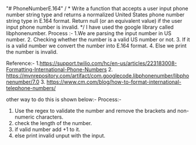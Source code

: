 "# PhoneNumberE.164" 
/ *
Write a function that accepts a user input phone number string type and returns a normalized United States phone number string type in E.164 format. Return null (or an equivalent value) if the user input phone number is invalid.
*/
I have used the google library called libphonenumber.
Process :-
1.We are parsing the input number in US number.
2. Checking whether the number is a valid US number or not.
3. If it is a valid number we convert the number into E.164 format.
4. Else we print the number is invalid.


Reference:-
1.https://support.twilio.com/hc/en-us/articles/223183008-Formatting-International-Phone-Numbers
2. https://mvnrepository.com/artifact/com.googlecode.libphonenumber/libphonenumber/7.0
3. https://www.cm.com/blog/how-to-format-international-telephone-numbers/

other way to do this is shown  below:-
Process:-
1. Use the regex to validate the number and remove the brackets and non- numeric characters.
2. check the length of the number.
3. if valid number add +1 to it.
4. else print invalid unput with the input.
